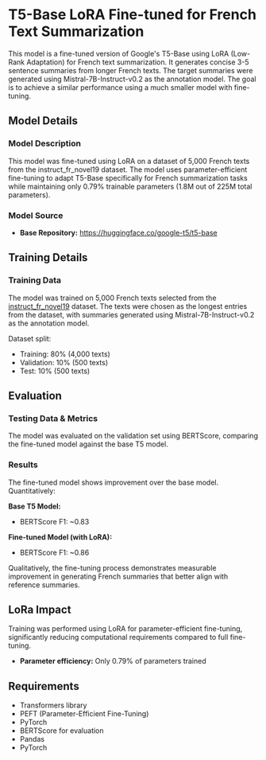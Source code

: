 # T5-Base LoRA Fine-tuned for French Text Summarization

This model is a fine-tuned version of Google's T5-Base using LoRA (Low-Rank Adaptation) for French text summarization. It generates concise 3-5 sentence summaries from longer French texts. The target summaries were generated using Mistral-7B-Instruct-v0.2 as the annotation model. The goal is to achieve a similar performance using a much smaller model with fine-tuning. 

## Model Details

### Model Description

This model was fine-tuned using LoRA on a dataset of 5,000 French texts from the instruct_fr_novel19 dataset. The model uses parameter-efficient fine-tuning to adapt T5-Base specifically for French summarization tasks while maintaining only 0.79% trainable parameters (1.8M out of 225M total parameters).

### Model Source

- **Base Repository:** https://huggingface.co/google-t5/t5-base

## Training Details

### Training Data

The model was trained on 5,000 French texts selected from the [instruct_fr_novel19](https://github.com/opinionscience/InstructionFr/blob/main/public_domain/instruct_fr_novel19.json) dataset. The texts were chosen as the longest entries from the dataset, with summaries generated using Mistral-7B-Instruct-v0.2 as the annotation model.

Dataset split:
- Training: 80% (4,000 texts)
- Validation: 10% (500 texts)  
- Test: 10% (500 texts)

## Evaluation

### Testing Data & Metrics

The model was evaluated on the validation set using BERTScore, comparing the fine-tuned model against the base T5 model.

### Results

The fine-tuned model shows improvement over the base model. Quantitatively:

**Base T5 Model:**
- BERTScore F1: ~0.83

**Fine-tuned Model (with LoRA):**
- BERTScore F1: ~0.86

Qualitatively, the fine-tuning process demonstrates measurable improvement in generating French summaries that better align with reference summaries.

## LoRa Impact

Training was performed using LoRA for parameter-efficient fine-tuning, significantly reducing computational requirements compared to full fine-tuning.

- **Parameter efficiency:** Only 0.79% of parameters trained

## Requirements

- Transformers library
- PEFT (Parameter-Efficient Fine-Tuning)
- PyTorch
- BERTScore for evaluation
- Pandas
- PyTorch
